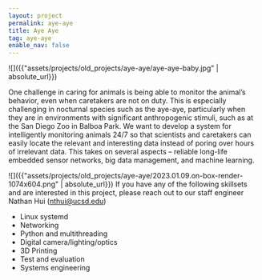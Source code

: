 ```yaml
---
layout: project
permalink: aye-aye
title: Aye Aye
tag: aye-aye
enable_nav: false
---
```


![]({{"assets/projects/old_projects/aye-aye/aye-aye-baby.jpg" | absolute_url}})

One challenge in caring for animals is being able to monitor the animal’s behavior, even when caretakers are not on duty.  This is especially challenging in nocturnal species such as the aye-aye, particularly when they are in environments with significant anthropogenic stimuli, such as at the San Diego Zoo in Balboa Park.
We want to develop a system for intelligently monitoring animals 24/7 so that scientists and caretakers can easily locate the relevant and interesting data instead of poring over hours of irrelevant data.  This takes on several aspects – reliable long-life embedded sensor networks, big data management, and machine learning.

![]({{"assets/projects/old_projects/aye-aye/2023.01.09.on-box-render-1074x604.png" | absolute_url}})
If you have any of the following skillsets and are interested in this project, please reach out to our staff engineer Nathan Hui (<a href="javascript:DeCryptX('2p0t1i3x3l0@3x2e1t3g0.1f0d1v')">nthui@ucsd.edu</a>)
 - Linux systemd
 - Networking
 - Python and multithreading
 - Digital camera/lighting/optics
 - 3D Printing
 - Test and evaluation
 - Systems engineering  